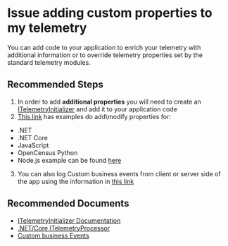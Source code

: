 <properties
  pagetitle="Issue adding custom properties to my telemetry"
  service="microsoft.insights"
  resource="components"
  ms.author="rashmia"
  selfhelptype="Resource"
  supporttopicids="32729603"
  productpesids="15693"
  cloudenvironments="public, fairfax, mooncake, blackforest, ussec, usnat"
  articleid="1b9bdc26-273e-4ffe-bf37-4a2aec389d0d"
  ownershipid="AzureMonitoring_ApplicationInsights" />
# Issue adding custom properties to my telemetry

You can add code to your application to enrich your telemetry with additional information or to override telemetry properties set by the standard telemetry modules.
 
## **Recommended Steps**

1. In order to add **additional properties** you will need to create an [ITelemetryInitializer](https://docs.microsoft.com/azure/azure-monitor/app/api-filtering-sampling#addmodify-properties-itelemetryinitializer) and add it to your application code
2. [This link](https://docs.microsoft.com/azure/azure-monitor/app/api-filtering-sampling#addmodify-properties-itelemetryinitializer) has examples do add\modify properties for:

* .NET
* .NET Core
* JavaScript
* OpenCensus Python
* Node.js example can be found [here](https://docs.microsoft.com/azure/azure-monitor/app/nodejs#preprocess-data-with-telemetry-processors)

3. You can also log Custom business events from client or server side of the app using the information in [this link](https://docs.microsoft.com/azure/azure-monitor/app/usage-overview#custom-business-events)

## **Recommended Documents**

* [ITelemetryInitializer Documentation](https://docs.microsoft.com/azure/azure-monitor/app/api-filtering-sampling#add-properties-itelemetryinitializer)
* [.NET/Core ITelemetryProcessor](https://docs.microsoft.com/azure/azure-monitor/app/api-filtering-sampling#example-filters)
* [Custom business Events](https://docs.microsoft.com/azure/azure-monitor/app/usage-overview#custom-business-events)
